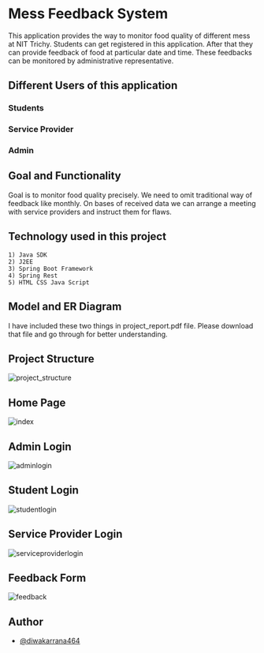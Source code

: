 
# Mess Feedback System

This application provides the way to monitor food quality of different mess at 
NIT Trichy. Students can get registered in this application. After that they can 
provide feedback of food at particular date and time. These feedbacks can be 
monitored by administrative representative.




## Different Users of this application

### Students
### Service Provider
### Admin

## Goal and Functionality

Goal is to monitor food quality precisely. We need to omit traditional way of feedback like monthly. On bases of received data we can arrange a meeting with service providers and instruct them for flaws.

## Technology used in this project
    1) Java SDK
    2) J2EE
    3) Spring Boot Framework
    4) Spring Rest
    5) HTML CSS Java Script
## Model and ER Diagram
I have included these two things in project_report.pdf file. Please download that file and go through for better understanding.

## Project Structure
![project_structure](https://github.com/diwakarrana464/messFeedbackSystem/assets/37569837/eebc2602-b144-4612-9384-971ed4809d90)

## Home Page
![index](https://github.com/diwakarrana464/messFeedbackSystem/assets/37569837/1035b145-896a-45bb-8434-81d88f939ad4)

## Admin Login
![adminlogin](https://github.com/diwakarrana464/messFeedbackSystem/assets/37569837/c0f34ef2-b591-4a4c-a7e3-1a9de62a511d)

## Student Login
![studentlogin](https://github.com/diwakarrana464/messFeedbackSystem/assets/37569837/75f9e3ed-085e-450f-a377-14cfd3e9a88c)

## Service Provider Login
![serviceproviderlogin](https://github.com/diwakarrana464/messFeedbackSystem/assets/37569837/941532ae-fd68-414f-b69a-2dba1220e17a)

## Feedback Form
![feedback](https://github.com/diwakarrana464/messFeedbackSystem/assets/37569837/bc2caef7-5fc1-436e-93fa-3ec0c7969271)


## Author

- [@diwakarrana464](https://www.github.com/diwakarrana464)

